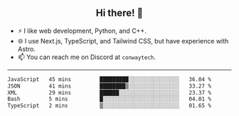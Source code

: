<h2 align="center">Hi there! 👋</h2>

- ⚡ I like web development, Python, and C++.
- 🌐 I use Next.js, TypeScript, and Tailwind CSS, but have experience with Astro.
- 📫 You can reach me on Discord at <code>conwaytech</code>.

***

<!--START_SECTION:waka-->

```txt
JavaScript   45 mins         █████████░░░░░░░░░░░░░░░░   36.04 %
JSON         41 mins         ████████▒░░░░░░░░░░░░░░░░   33.27 %
XML          29 mins         ██████░░░░░░░░░░░░░░░░░░░   23.37 %
Bash         5 mins          █░░░░░░░░░░░░░░░░░░░░░░░░   04.01 %
TypeScript   2 mins          ▒░░░░░░░░░░░░░░░░░░░░░░░░   01.65 %
```

<!--END_SECTION:waka-->
